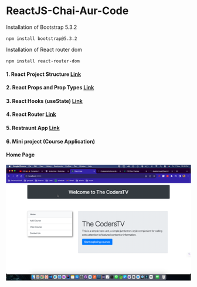 # ReactJS-Chai-Aur-Code

Installation of Bootstrap 5.3.2
```
npm install bootstrap@5.3.2
```
Installation of React router dom
```
npm install react-router-dom
```

#### 1. React Project Structure <a href="https://github.com/daadestroyer/ReactJS-Chai-Aur-Code/tree/main/01_basicreact ">Link</a>

#### 2. React Props and Prop Types <a href="https://github.com/daadestroyer/ReactJS-Chai-Aur-Code/tree/main/02_props">Link</a>

#### 3. React Hooks (useState)  <a href="https://github.com/daadestroyer/ReactJS-2023/tree/main/03_hooks">Link</a>


#### 4. React Router <a href="https://github.com/daadestroyer/ReactJS-2023/tree/main/04_routers">Link</a>

#### 5. Restraunt App <a href="https://github.com/daadestroyer/ReactJS-2023/tree/main/05_restraunt_app">Link</a>


#### 6. Mini project (Course Application)
#### Home Page 
![Alt text](image.png)